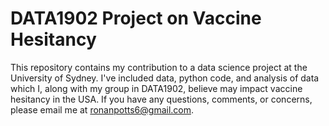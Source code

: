 # DATA1902 Project on Vaccine Hesitancy

This repository contains my contribution to a data science project at the University of Sydney. I've included data, python code, and analysis of data which I, along with my group in DATA1902, believe may impact vaccine hesitancy in the USA. If you have any questions, comments, or concerns, please email me at [ronanpotts6@gmail.com](mailto:ronanpotts6@gmail.com).

